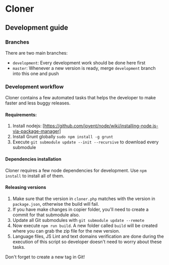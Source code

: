 # Cloner

## Development guide

### Branches
There are two main branches:

* `development`: Every development work should be done here first 
* `master`: Whenever a new version is ready, merge `development` branch into this one and push

### Development workflow

Cloner contains a few automated tasks that helps the developer to make faster and less buggy releases.

#### Requirements:

1. Install nodejs: [https://github.com/joyent/node/wiki/installing-node.js-via-package-manager]
2. Install Grunt globally `sudo npm install -g grunt`
3. Execute `git submodule update --init --recursive` to download every submodule

#### Dependencies installation

Cloner requires a few node dependencies for development. Use `npm install` to install all of them.

#### Releasing versions

1. Make sure that the version in `cloner.php` matches with the version in `package.json`, otherwise the build will fail.
2. If you have make changes in copier folder, you'll need to create a commit for that submodule also.
3. Update all Git submodules with `git submodule update --remote`
4. Now execute `npm run build`. A new folder called `build` will be created where you can grab the zip file for the new version.
5. Language files, JS Lint and text domains verification are done during the execution of this script so developer doesn't need to worry about these tasks.

Don't forget to create a new tag in Git!